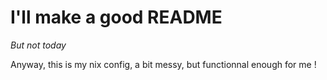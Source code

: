 # I'll make a good README

_But not today_

Anyway, this is my nix config, a bit messy, but functionnal enough for me !